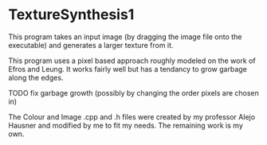 TextureSynthesis1
=================
This program takes an input image (by dragging the image file onto the executable) and generates a larger texture from it.

This program uses a pixel based approach roughly modeled on the work of Efros and Leung.
It works fairly well but has a tendancy to grow garbage along the edges.

TODO fix garbage growth (possibly by changing the order pixels are chosen in)


The Colour and Image .cpp and .h files were created by my professor Alejo Hausner and modified by me to fit my needs.
The remaining work is my own.
